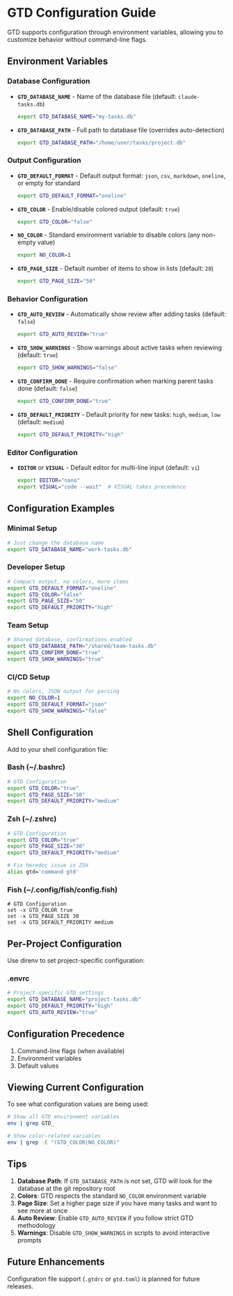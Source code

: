 # GTD Configuration Guide

GTD supports configuration through environment variables, allowing you to customize behavior without command-line flags.

## Environment Variables

### Database Configuration

- **`GTD_DATABASE_NAME`** - Name of the database file (default: `claude-tasks.db`)
  ```bash
  export GTD_DATABASE_NAME="my-tasks.db"
  ```

- **`GTD_DATABASE_PATH`** - Full path to database file (overrides auto-detection)
  ```bash
  export GTD_DATABASE_PATH="/home/user/tasks/project.db"
  ```

### Output Configuration

- **`GTD_DEFAULT_FORMAT`** - Default output format: `json`, `csv`, `markdown`, `oneline`, or empty for standard
  ```bash
  export GTD_DEFAULT_FORMAT="oneline"
  ```

- **`GTD_COLOR`** - Enable/disable colored output (default: `true`)
  ```bash
  export GTD_COLOR="false"
  ```

- **`NO_COLOR`** - Standard environment variable to disable colors (any non-empty value)
  ```bash
  export NO_COLOR=1
  ```

- **`GTD_PAGE_SIZE`** - Default number of items to show in lists (default: `20`)
  ```bash
  export GTD_PAGE_SIZE="50"
  ```

### Behavior Configuration

- **`GTD_AUTO_REVIEW`** - Automatically show review after adding tasks (default: `false`)
  ```bash
  export GTD_AUTO_REVIEW="true"
  ```

- **`GTD_SHOW_WARNINGS`** - Show warnings about active tasks when reviewing (default: `true`)
  ```bash
  export GTD_SHOW_WARNINGS="false"
  ```

- **`GTD_CONFIRM_DONE`** - Require confirmation when marking parent tasks done (default: `false`)
  ```bash
  export GTD_CONFIRM_DONE="true"
  ```

- **`GTD_DEFAULT_PRIORITY`** - Default priority for new tasks: `high`, `medium`, `low` (default: `medium`)
  ```bash
  export GTD_DEFAULT_PRIORITY="high"
  ```

### Editor Configuration

- **`EDITOR`** or **`VISUAL`** - Default editor for multi-line input (default: `vi`)
  ```bash
  export EDITOR="nano"
  export VISUAL="code --wait"  # VISUAL takes precedence
  ```

## Configuration Examples

### Minimal Setup
```bash
# Just change the database name
export GTD_DATABASE_NAME="work-tasks.db"
```

### Developer Setup
```bash
# Compact output, no colors, more items
export GTD_DEFAULT_FORMAT="oneline"
export GTD_COLOR="false"
export GTD_PAGE_SIZE="50"
export GTD_DEFAULT_PRIORITY="high"
```

### Team Setup
```bash
# Shared database, confirmations enabled
export GTD_DATABASE_PATH="/shared/team-tasks.db"
export GTD_CONFIRM_DONE="true"
export GTD_SHOW_WARNINGS="true"
```

### CI/CD Setup
```bash
# No colors, JSON output for parsing
export NO_COLOR=1
export GTD_DEFAULT_FORMAT="json"
export GTD_SHOW_WARNINGS="false"
```

## Shell Configuration

Add to your shell configuration file:

### Bash (~/.bashrc)
```bash
# GTD Configuration
export GTD_COLOR="true"
export GTD_PAGE_SIZE="30"
export GTD_DEFAULT_PRIORITY="medium"
```

### Zsh (~/.zshrc)
```bash
# GTD Configuration
export GTD_COLOR="true"
export GTD_PAGE_SIZE="30"
export GTD_DEFAULT_PRIORITY="medium"

# Fix heredoc issue in ZSH
alias gtd='command gtd'
```

### Fish (~/.config/fish/config.fish)
```fish
# GTD Configuration
set -x GTD_COLOR true
set -x GTD_PAGE_SIZE 30
set -x GTD_DEFAULT_PRIORITY medium
```

## Per-Project Configuration

Use direnv to set project-specific configuration:

### .envrc
```bash
# Project-specific GTD settings
export GTD_DATABASE_NAME="project-tasks.db"
export GTD_DEFAULT_PRIORITY="high"
export GTD_AUTO_REVIEW="true"
```

## Configuration Precedence

1. Command-line flags (when available)
2. Environment variables
3. Default values

## Viewing Current Configuration

To see what configuration values are being used:

```bash
# Show all GTD environment variables
env | grep GTD_

# Show color-related variables
env | grep -E "(GTD_COLOR|NO_COLOR)"
```

## Tips

1. **Database Path**: If `GTD_DATABASE_PATH` is not set, GTD will look for the database at the git repository root
2. **Colors**: GTD respects the standard `NO_COLOR` environment variable
3. **Page Size**: Set a higher page size if you have many tasks and want to see more at once
4. **Auto Review**: Enable `GTD_AUTO_REVIEW` if you follow strict GTD methodology
5. **Warnings**: Disable `GTD_SHOW_WARNINGS` in scripts to avoid interactive prompts

## Future Enhancements

Configuration file support (`.gtdrc` or `gtd.toml`) is planned for future releases.